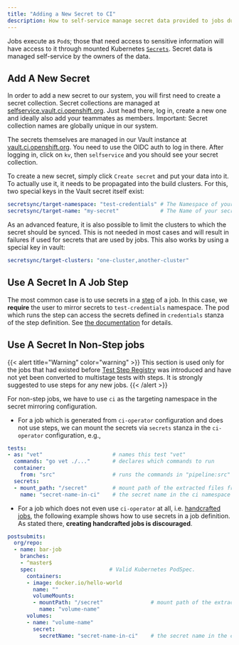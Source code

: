 ```yaml
---
title: "Adding a New Secret to CI"
description: How to self-service manage secret data provided to jobs during execution.
---
```


Jobs execute as `Pod`s; those that need access to sensitive information will have access to it through mounted Kubernetes
[`Secrets`](https://kubernetes.io/docs/concepts/configuration/secret/). Secret data is managed self-service by the owners
of the data.

## Add A New Secret

In order to add a new secret to our system, you will first need to create a secret collection. Secret collections are managed
at [selfservice.vault.ci.openshift.org](https://selfservice.vault.ci.openshift.org). Just head there, log in, create a new
one and ideally also add your teammates as members. Important: Secret collection names are globally unique in our system.

The secrets themselves are managed in our Vault instance at [vault.ci.openshift.org](https://vault.ci.openshift.org).
You need to use the OIDC auth to log in there. After logging in, click on `kv`, then `selfservice` and you should see your secret collection.

To create a new secret, simply click `Create secret` and put your data into it. To actually use it, it needs to be propagated
into the build clusters. For this, two special keys in the Vault secret itself exist:

```yaml
secretsync/target-namespace: "test-credentials" # The Namespace of your secret in the build clusters
secretsync/target-name: "my-secret"             # The Name of your secret in the build clusters
```

As an advanced feature, it is also possible to limit the clusters to which the secret should be synced. This is not needed
in most cases and will result in failures if used for secrets that are used by jobs. This also works by using a special
key in vault:

```yaml
secretsync/target-clusters: "one-cluster,another-cluster"
```

## Use A Secret In A Job Step

The most common case is to use secrets in a [step](/docs/architecture/step-registry/#step) of a job. In this case, we
**require** the user to mirror secrets to `test-credentials` namespace. The pod which runs the step can access the secrets
defined in `credentials` stanza of the step definition. See [the documentation](https://docs.ci.openshift.org/docs/architecture/step-registry/#injecting-custom-credentials)
for details.

## Use A Secret In Non-Step jobs

{{< alert title="Warning" color="warning" >}}
This section is used only for the jobs that had existed before [Test Step Registry](/docs/architecture/step-registry/)
was introduced and have not yet been converted to multistage tests with steps. It is strongly suggested to use steps for
any new jobs.
{{< /alert >}}

For non-step jobs, we have to use `ci` as the targeting namespace in the secret mirroring configuration.

* For a job which is generated from `ci-operator` configuration and does not use steps, we can mount the secrets via
  `secrets` stanza in the `ci-operator` configuration, e.g.,

```yaml
tests:
- as: "vet"                      # names this test "vet"
  commands: "go vet ./..."       # declares which commands to run
  container:
    from: "src"                  # runs the commands in "pipeline:src"
  secrets:
  - mount_path: "/secret"        # mount path of the extracted files from the secret
    name: "secret-name-in-ci"    # the secret name in the ci namespace
```

* For a job which does not even use `ci-operator` at all, i.e. [handcrafted jobs](/docs/how-tos/contributing-openshift-release/#handcrafted-jobs),
  the following example shows how to use secrets in a job definition. As stated there, **creating handcrafted jobs is discouraged**.

```yaml
postsubmits:
  org/repo:
  - name: bar-job
    branches:
    - ^master$
    spec:                       # Valid Kubernetes PodSpec.
      containers:
      - image: docker.io/hello-world
        name: ""
        volumeMounts:
        - mountPath: "/secret"               # mount path of the extracted files from the secret
          name: "volume-name"
      volumes:
      - name: "volume-name"
        secret:
          secretName: "secret-name-in-ci"    # the secret name in the ci namespace
```

